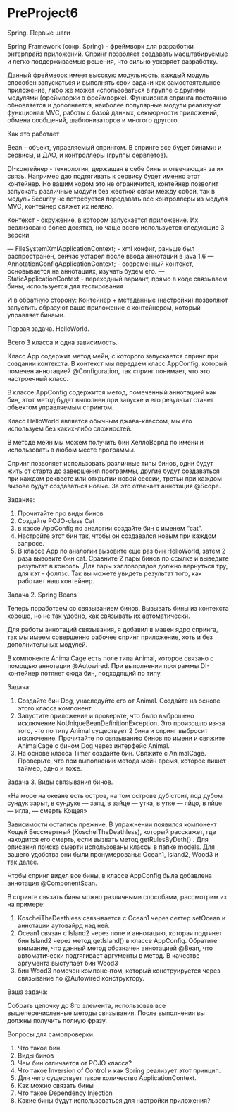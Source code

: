 # PreProject6
 Spring. Первые шаги

Spring Framework (сокр. Spring) - фреймворк для разработки энтерпрайз приложений. Спринг позволяет создавать масштабируемые и легко поддерживаемые решения, что сильно ускоряет разработку.

Данный фреймворк имеет высокую модульность, каждый модуль способен запускаться и выполнять свои задачи как самостоятельное приложение, либо же может использоваться в группе с другими модулями (фреймворки в фреймворке). 
Функционал спринга постоянно обновляется и дополняется, наиболее популярные модули реализуют функционал MVC, работы с базой данных, секьюрности приложений, обмена сообщений, шаблонизаторов и многого другого.

Как это работает

Bean - объект,  управляемый спрингом. В спринге все будет бинами: и сервисы, и ДАО, и контроллеры (группы сервлетов).

DI-контейнер - технология, держащая в себе бины и отвечающая за их связь. Например дао подтягивать к сервису будет именно этот контейнер. Но вашим кодом это не ограничится, контейнер позволит запускать различные модули без жесткой связи между собой, так в модуль Security не потребуется передавать все контроллеры из модуля MVC, контейнер свяжет их неявно.

Контекст - окружение, в котором запускается приложение. Их реализовано более десятка, но чаще всего используется следующие 3 версии


— FileSystemXmlApplicationContext; - xml конфиг, раньше был распространен, сейчас устарел после ввода аннотаций в java 1.6 
— AnnotationConfigApplicationContext; - современный контекст, основывается на аннотациях, изучать будем его.
— StaticApplicationContext - переходный вариант, прямо в коде связываем бины, используется для тестирования

И в обратную сторону: Контейнер + метаданные (настройки) позволяют запустить образуют ваше приложение с контейнером, который управляет бинами.

Первая задача. HelloWorld.

Всего 3 класса и одна зависимость.
 
Класс App содержит метод мейн, с которого запускается спринг при создании контекста. В контекст мы передаем класс AppConfig, который помечен аннотацией @Configuration, так спринг понимает, что это настроечный класс.

В классе AppConfig содержится метод, помеченный аннотацией как бин, этот метод будет выполнен при запуске и его результат станет объектом управляемым спрингом.

Класс HelloWorld является обычным джава-классом, мы его используем без каких-либо сложностей.

В методе мейн мы можем получить бин ХеллоВорлд по имени и использовать в любом месте программы.

Спринг позволяет использовать различные типы бинов, одни будут жить от старта до завершения программы, другие будут создаваться при каждом реквесте или открытии новой сессии, третьи при каждом вызове будут создаваться новые. За это отвечает аннотация @Scope.

Задание:
1) Прочитайте про виды бинов
2) Создайте POJO-class Cat
3) в кассе AppConfig по аналогии создайте бин с именем “cat”.
4) Настройте этот бин так, чтобы он создавался новым при каждом запросе.
5) В классе App по аналогии вызовите еще раз бин HelloWorld, затем 2 раза вызовите бин cat. Сравните 2 пары бинов по ссылке и выведите результат в консоль. Для пары хэлловорлдов должно вернуться тру, для кэт - фоллзс. Так вы можете увидеть результат того, как работает наш контейнер.

Задача 2. Spring Beans

Теперь поработаем со связыванием бинов.
Вызывать бины из контекста хорошо, но не так удобно, как связывать их автоматически.

Для работы аннотаций связывания, я добавил в мавен ядро спринга, так  мы имеем совершенно рабочее спринг приложение, хоть и  без дополнительных модулей. 

В компоненте AnimalCage есть поле типа Animal, которое связано с помощью аннотации @Autowired. При выполнении программы DI-контейнер потянет сюда бин, подходящий по типу.

Задача:
1) Создайте бин Dog, унаследуйте его от Animal. Создайте на основе этого класса компонент. 
2) Запустите приложение и проверьте, что было выброшено исключение NoUniqueBeanDefinitionException. Это произошло из-за того, что по типу Animal существует 2 бина и спринг выбросит исключение. Прочитайте по связыванию бинов по имени и свяжите AnimalCage c бином Dog через интерфейс Animal.
3) На основе класса Timer создайте бин. Свяжите с AnimalCage. Проверьте, что при выполнении метода мейн время, которое пишет таймер, одно и тоже.

Задача 3. Виды связывания бинов.

«На море на океане есть остров, на том острове дуб стоит, под дубом сундук зарыт, в сундуке — заяц, в зайце — утка, в утке — яйцо, в яйце — игла, — смерть Кощея»

Зависимости остались прежние. В упражнении появился компонент Кощей Бессмертный (KoscheiTheDeathless), который расскажет, где находится его смерть, если вызвать метод getRulesByDeth() . 
Для описания поиска смерти использованы классы в папке models. Для вашего удобства они были пронумерованы: Ocean1, Island2, Wood3 и так далее.

Чтобы спринг видел все бины, в классе AppConfig была добавлена аннотация @ComponentScan. 

В спринге связать бины можно различными способами, рассмотрим их на примере:

1) KoscheiTheDeathless связывается с Ocean1 через сеттер setOcean и аннотации аутовайрд над ней.
2) Ocean1 связан с Island2 через поле и аннотацию, которая подтянет бин Island2 через метод getIsland() в классе AppConfig. Обратите внимание, что данный метод обозначен аннотацией @Bean, что автоматически подтягивает аргументы в метод. В качестве аргумента выступает бин Wood3
3) бин Wood3 помечен компонентом, который конструируется через связывание по @Autowired конструктору. 

Ваша задача:

Собрать цепочку до 8го элемента, использовав все вышеперечисленные методы связывания. После выполнения вы должны получить полную фразу.

Вопросы для самопроверки:
1) Что такое бин
2) Виды бинов
3) Чем бин отличается от POJO класса?
4) Что такое Inversion of Control  и как Spring реализует этот принцип.
5) Для чего существует такое количество ApplicationContext.
6) Как можно связать бины
7) Что такое Dependency Injection
8) Какие бины будут использоваться для настройки приложения?




